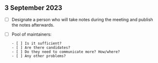 ## 3 September 2023

- [ ] Designate a person who will take notes during the meeting and publish the notes afterwards.  
- [ ] Pool of maintainers:  
  
      - [ ] Is it sufficient?  
      - [ ] Are there candidates?  
      - [ ] Do they need to communicate more? How/where?  
      - [ ] Any other problems?
